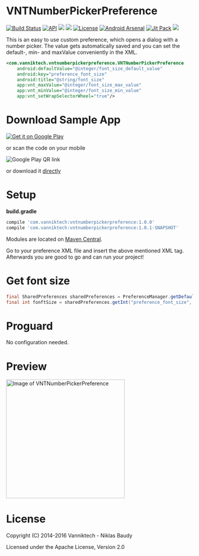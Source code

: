 VNTNumberPickerPreference
=========================

[![Build Status](https://travis-ci.org/vanniktech/VNTNumberPickerPreference.svg?branch=master)](https://travis-ci.org/vanniktech/VNTNumberPickerPreference?branch=master)
[![API](https://img.shields.io/badge/API-14%2B-brightgreen.svg?style=flat)](https://android-arsenal.com/api?level=14)
<a href="http://www.methodscount.com/?lib=com.vanniktech%3Avntnumberpickerpreference%3A1.0.0"><img src="https://img.shields.io/badge/Methods count-37-e91e63.svg"></img></a>
<a href="http://www.methodscount.com/?lib=com.vanniktech%3Avntnumberpickerpreference%3A1.0.0"><img src="https://img.shields.io/badge/Size-5 KB-e91e63.svg"></img></a>
[![License](http://img.shields.io/:license-apache-blue.svg)](http://www.apache.org/licenses/LICENSE-2.0.html)
[![Android Arsenal](https://img.shields.io/badge/Android%20Arsenal-VNTNumberPickerPreference-brightgreen.svg?style=flat)](https://android-arsenal.com/details/1/799)
[![Jit Pack](https://img.shields.io/github/tag/vanniktech/VNTNumberPickerPreference.svg?label=JitPack%20Maven)](https://jitpack.io/#vanniktech/VNTNumberPickerPreference)
[![](https://img.shields.io/badge/AndroidWeekly-%23111-blue.svg)](http://androidweekly.net/issues/issue-111)

This is an easy to use custom preference, which opens a dialog with a number picker. The value gets automatically saved and you can set the default-, min- and maxValue conveniently in the XML.

```xml
<com.vanniktech.vntnumberpickerpreference.VNTNumberPickerPreference
    android:defaultValue="@integer/font_size_default_value"
    android:key="preference_font_size"
    android:title="@string/font_size"
    app:vnt_maxValue="@integer/font_size_max_value"
    app:vnt_minValue="@integer/font_size_min_value"
    app:vnt_setWrapSelectorWheel="true"/>
```

# Download Sample App

[![Get it on Google Play](https://developer.android.com/images/brand/en_generic_rgb_wo_45.png)](https://play.google.com/store/apps/details?id=com.vanniktech.vntnumberpickerpreference.sample)

or scan the code on your mobile

![Google Play QR link](http://api.qrserver.com/v1/create-qr-code/?color=000000&bgcolor=FFFFFF&data=https%3A%2F%2Fplay.google.com%2Fstore%2Fapps%2Fdetails%3Fid%3Dcom.vanniktech.vntnumberpickerpreference.sample&qzone=1&margin=0&size=150x150&ecc=L)

or download it [directly](sample.apk)

# Setup

**build.gradle**

```groovy
compile 'com.vanniktech:vntnumberpickerpreference:1.0.0'
compile 'com.vanniktech:vntnumberpickerpreference:1.0.1-SNAPSHOT'
```

Modules are located on [Maven Central](https://oss.sonatype.org/#nexus-search;quick~vntnumberpickerpreference).

Go to your preference XML file and insert the above mentioned XML tag. Afterwards you are good to go and can run your project!

# Get font size

```java
final SharedPreferences sharedPreferences = PreferenceManager.getDefaultSharedPreferences(this);
final int fonftSize = sharedPreferences.getInt("preference_font_size", this.getResources().getInteger(R.integer.font_size_default_value));
```

# Proguard

No configuration needed.

# Preview

<img src="app/src/main/res/drawable-nodpi/preview.png" alt="Image of VNTNumberPickerPreference" width="320">

# License

Copyright (C) 2014-2016 Vanniktech - Niklas Baudy

Licensed under the Apache License, Version 2.0
